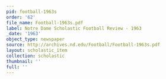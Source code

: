 ```yaml
---
pid: football-1963s
order: '62'
file_name: Football-1963s.pdf
label: Notre Dame Scholastic Football Review - 1963
_date: '1963'
object_type: newspaper
source: http://archives.nd.edu/Football/Football-1963s.pdf
layout: scholastic_item
collection: scholastic
thumbnail: ''
full: ''
---
```

